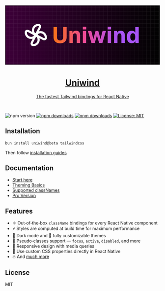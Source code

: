 [<img alt="uniwind" src="assets/banner.png">](https://uniwind.dev/)

<div align="center">
    <p align="center">
        <a href="https://uniwind.dev/" target="_blank">
            <h1 align="center" style="color:red;">Uniwind</h1>
            <span>The fastest Tailwind bindings for React Native</span>
        </a>
    </p>
</div>
<br />

![npm version](https://img.shields.io/npm/v/uniwind?style=for-the-badge)
[![npm downloads](https://img.shields.io/npm/dm/uniwind?style=for-the-badge)](https://www.npmjs.com/package/uniwind)
[![npm downloads](https://img.shields.io/npm/dt/uniwind?style=for-the-badge)](https://www.npmjs.com/package/uniwind)
[![License: MIT](https://img.shields.io/badge/License-MIT-44CD11.svg?style=for-the-badge)](https://opensource.org/licenses/MIT)

## Installation

```sh
bun install uniwind@beta tailwindcss
```

Then follow [installation guides](https://docs.uniwind.dev/quickstart)

## Documentation

- [Start here](https://docs.uniwind.dev/)
- [Theming Basics](https://docs.uniwind.dev/theming/basics)
- [Supported classNames](https://docs.uniwind.dev/class-names)
- [Pro Version](https://docs.uniwind.dev/pro-version)

## Features

- ⚛️ Out‑of‑the‑box `className` bindings for every React Native component  
- ⚡ Styles are computed at build time for maximum performance  
- 🌙 Dark mode and 🎨 fully customizable themes
- 🧩 Pseudo‑classes support — `focus`, `active`, `disabled`, and more
- 📱 Responsive design with media queries
- 🧰 Use custom CSS properties directly in React Native
- 🔥 And [much more](https://docs.uniwind.dev/api/use-uniwind)

## License

MIT
